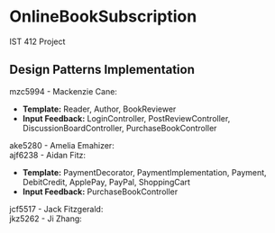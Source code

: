 # OnlineBookSubscription
IST 412 Project<br>

## Design Patterns Implementation
mzc5994 - Mackenzie Cane: <br> 

- **Template:** Reader, Author, BookReviewer
- **Input Feedback:** LoginController, PostReviewController, DiscussionBoardController, PurchaseBookController

ake5280 - Amelia Emahizer: <br> 
ajf6238 - Aidan Fitz: <br> 

- **Template:** PaymentDecorator, PaymentImplementation, Payment, DebitCredit, ApplePay, PayPal, ShoppingCart
- **Input Feedback:** PurchaseBookController

jcf5517 - Jack Fitzgerald: <br> 
jkz5262 - Ji Zhang: <br> 
